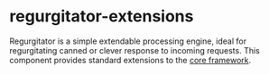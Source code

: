 # regurgitator-extensions
Regurgitator is a simple extendable processing engine, ideal for regurgitating canned or clever response to incoming requests. This component provides standard extensions to the [core framework](https://github.com/talmeym/regurgitator-core).

